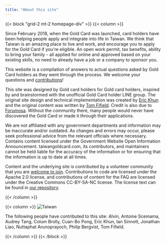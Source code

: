 ```yaml
---
title: "About this site"
---
```


{{< block "grid-2 mt-2 homepage-div" >}}
{{< column >}}

Since February 2018, when the Gold Card was launched, card holders have been helping people apply
and integrate into life in Taiwan. We think that Taiwan is an amazing place to live and work, and
encourage you to apply for the Gold Card if you're eligible. An open work permit, tax benefits,
ability to bring your family - all applied for online and approved based on your existing skills,
no need to already have a job or a company to sponsor you.

This website is a compilation of answers to actual questions asked by Gold Card holders as they
went through the process. We welcome your questions and
[contributions](https://github.com/taiwangoldcard/website)!

This site was designed by Gold card holders for Gold card holders, inspired by and brainstormed
with the unofficial Gold Card holder LINE group. The original site design
and technical implementation was created by [Eric Khun](https://twitter.com/eric_khun) and the original
content was written by [Tom Fifield](https://twitter.com/tomfifield). Credit is also due to
[Forumosa](https://tw.forumosa.com/t/employment-gold-card-for-some-foreigners). Without the
community there, many people would never have discovered the Gold Card or made it through their
applications.

We are not affiliated with any government departments and information may be inaccurate and/or outdated. As
changes and errors may occur, please seek professional advice from the relevant officials where necessary.
Contains content licensed under the Government Website Open Information Announcement.
taiwangoldcard.com, its contributors, and maintainers cannot be held liable for the accuracy of the information
or for ensuring that the information is up to date at all times.

Content and the underlying site is contributed by a volunteer community that you are
[welcome to join](https://github.com/taiwangoldcard/website). Contributions to code are licensed under
the Apache 2.0 license, and contributions of content for the FAQ are licensed under the Creative Commons
CC-BY-SA-NC license. The license text can be found in
[our repository](https://github.com/taiwangoldcard/website/blob/master/LICENSE.md).

{{< /column >}}

{{< column >}}
![Taiwan](/images/taiwan-unsplash.jpeg)

The following people have contributed to this site: Alvin, Antoine Scemama, Audrey Tang, Colum Brolly, Cuan-Bo Pong, Eric Khun, Ian Sinnott, Jonathan Liao, Nuttaphat Arunoprayoch, Philip Bergvist, Tom Fifield.

{{< /column >}}
{{< /block >}}
